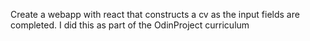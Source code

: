 Create a webapp with react that constructs a cv as the input fields are completed. 
I did this as part of the OdinProject curriculum
